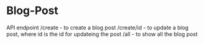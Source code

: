 # Blog-Post
API endpoint 
/create - to create a blog post 
/create/id - to update a blog post, where id is the id for updateing the post
/all - to show all the blog post
